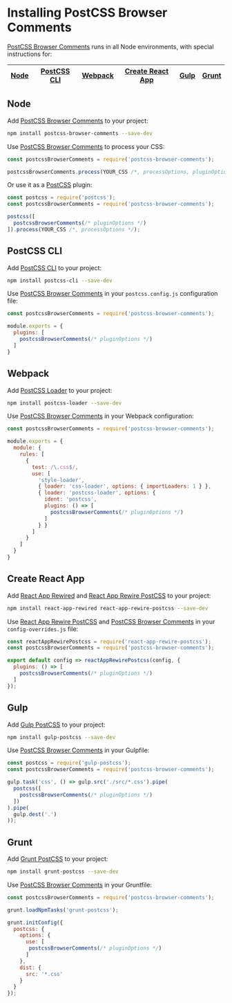 # Installing PostCSS Browser Comments

[PostCSS Browser Comments] runs in all Node environments, with special
instructions for:

| [Node](#node) | [PostCSS CLI](#postcss-cli) | [Webpack](#webpack) | [Create React App](#create-react-app) | [Gulp](#gulp) | [Grunt](#grunt) |
| --- | --- | --- | --- | --- | --- |

## Node

Add [PostCSS Browser Comments] to your project:

```bash
npm install postcss-browser-comments --save-dev
```

Use [PostCSS Browser Comments] to process your CSS:

```js
const postcssBrowserComments = require('postcss-browser-comments');

postcssBrowserComments.process(YOUR_CSS /*, processOptions, pluginOptions */);
```

Or use it as a [PostCSS] plugin:

```js
const postcss = require('postcss');
const postcssBrowserComments = require('postcss-browser-comments');

postcss([
  postcssBrowserComments(/* pluginOptions */)
]).process(YOUR_CSS /*, processOptions */);
```

## PostCSS CLI

Add [PostCSS CLI] to your project:

```bash
npm install postcss-cli --save-dev
```

Use [PostCSS Browser Comments] in your `postcss.config.js` configuration file:

```js
const postcssBrowserComments = require('postcss-browser-comments');

module.exports = {
  plugins: [
    postcssBrowserComments(/* pluginOptions */)
  ]
}
```

## Webpack

Add [PostCSS Loader] to your project:

```bash
npm install postcss-loader --save-dev
```

Use [PostCSS Browser Comments] in your Webpack configuration:

```js
const postcssBrowserComments = require('postcss-browser-comments');

module.exports = {
  module: {
    rules: [
      {
        test: /\.css$/,
        use: [
          'style-loader',
          { loader: 'css-loader', options: { importLoaders: 1 } },
          { loader: 'postcss-loader', options: {
            ident: 'postcss',
            plugins: () => [
              postcssBrowserComments(/* pluginOptions */)
            ]
          } }
        ]
      }
    ]
  }
}
```

## Create React App

Add [React App Rewired] and [React App Rewire PostCSS] to your project:

```bash
npm install react-app-rewired react-app-rewire-postcss --save-dev
```

Use [React App Rewire PostCSS] and [PostCSS Browser Comments] in your
`config-overrides.js` file:

```js
const reactAppRewirePostcss = require('react-app-rewire-postcss');
const postcssBrowserComments = require('postcss-browser-comments');

export default config => reactAppRewirePostcss(config, {
  plugins: () => [
    postcssBrowserComments(/* pluginOptions */)
  ]
});
```

## Gulp

Add [Gulp PostCSS] to your project:

```bash
npm install gulp-postcss --save-dev
```

Use [PostCSS Browser Comments] in your Gulpfile:

```js
const postcss = require('gulp-postcss');
const postcssBrowserComments = require('postcss-browser-comments');

gulp.task('css', () => gulp.src('./src/*.css').pipe(
  postcss([
    postcssBrowserComments(/* pluginOptions */)
  ])
).pipe(
  gulp.dest('.')
));
```

## Grunt

Add [Grunt PostCSS] to your project:

```bash
npm install grunt-postcss --save-dev
```

Use [PostCSS Browser Comments] in your Gruntfile:

```js
const postcssBrowserComments = require('postcss-browser-comments');

grunt.loadNpmTasks('grunt-postcss');

grunt.initConfig({
  postcss: {
    options: {
      use: [
       postcssBrowserComments(/* pluginOptions */)
      ]
    },
    dist: {
      src: '*.css'
    }
  }
});
```

[Gulp PostCSS]: https://github.com/postcss/gulp-postcss
[Grunt PostCSS]: https://github.com/nDmitry/grunt-postcss
[PostCSS]: https://github.com/postcss/postcss
[PostCSS Browser Comments]: https://github.com/csstools/postcss-browser-comments
[PostCSS CLI]: https://github.com/postcss/postcss-cli
[PostCSS Loader]: https://github.com/postcss/postcss-loader
[React App Rewire PostCSS]: https://github.com/csstools/react-app-rewire-postcss
[React App Rewired]: https://github.com/timarney/react-app-rewired
